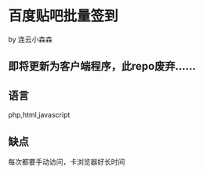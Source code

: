 ﻿百度贴吧批量签到
===
by 连云小森森

即将更新为客户端程序，此repo废弃……
---

语言
---
php,html,javascript

缺点
---
每次都要手动访问，卡浏览器好长时间



